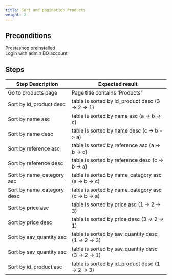 ```yaml
---
title: Sort and pagination Products
weight: 2
---
```


## Preconditions

Prestashop preinstalled\
Login with admin BO account
## Steps
| Step Description | Expected result |
| ----- | ----- |
| Go to products page | Page title contains 'Products' |
| Sort by id_product desc | table is sorted by id_product desc  (3 -> 2 -> 1) |
| Sort by name asc | table is sorted by name asc (a -> b -> c) |
| Sort by name desc | table is sorted by name desc (c -> b -> a) |
| Sort by reference asc | table is sorted by reference asc (a -> b -> c) |
| Sort by reference desc | table is sorted by reference desc (c -> b -> a) |
| Sort by name_category asc | table is sorted by name_category asc (a -> b -> c) |
| Sort by name_category desc | table is sorted by name_category asc (c -> b -> a) |
| Sort by price asc | table is sorted by price asc (1 -> 2 -> 3) |
| Sort by price desc | table is sorted by price desc  (3 -> 2 -> 1) |
| Sort by sav_quantity asc | table is sorted by sav_quantity desc (1 -> 2 -> 3) |
| Sort by sav_quantity asc | table is sorted by sav_quantity desc  (3 -> 2 -> 1) |
| Sort by id_product asc | table is sorted by id_product desc (1 -> 2 -> 3) |
